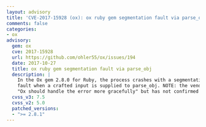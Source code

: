 ```yaml
---
layout: advisory
title: 'CVE-2017-15928 (ox): ox ruby gem segmentation fault via parse_obj'
comments: false
categories:
- ox
advisory:
  gem: ox
  cve: 2017-15928
  url: https://github.com/ohler55/ox/issues/194
  date: 2017-10-27
  title: ox ruby gem segmentation fault via parse_obj
  description: |
    In the Ox gem 2.8.0 for Ruby, the process crashes with a segmentation
    fault when a crafted input is supplied to parse_obj. NOTE: the vendor has stated
    "Ox should handle the error more gracefully" but has not confirmed a security implication.
  cvss_v3: 7.5
  cvss_v2: 5.0
  patched_versions:
  - ">= 2.8.1"
---
```

